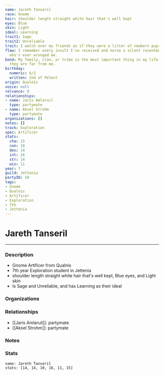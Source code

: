 ```yaml
---
name: Jareth Tanseril
race: Gnome
hair: shoulder length straight white hair that's well kept
eyes: Blue
skin: Light
ideal: Learning
trait1: Sage
trait2: Unreliable
trait: I watch over my friends as if they were a litter of newborn pups.
flaw: I remember every insult I've received and nurse a silent resentment toward anyone
  who's ever wronged me.
bond: My family, clan, or tribe is the most important thing in my life, even when
  they are far from me.
birthday:
  numeric: 6/2
  written: 2nd of Pelent
origin: Qualnis
voice: null
relvance: 0
relationships:
- name: Jaris Amlaruil
  type: partymate
- name: Aksel Strohm
  type: partymate
organizations: []
notes: []
track: Exploration
spec: Artificer
stats:
  cha: 15
  con: 10
  dex: 14
  int: 16
  str: 14
  wis: 11
year: 7
guild: Jettenia
partyID: 10
tags:
- Gnome
- Qualnis
- Artificer
- Exploration
- 7th
- Jettenia
---
```

# Jareth Tanseril
---
### Description
- Gnome Artificer from Qualnis
- 7th year Exploration student in Jettenia
- shoulder length straight white hair that's well kept, Blue eyes, and Light skin
- Is Sage and Unreliable, and has Learning as their ideal

### Organizations

### Relationships
- [[Jaris Amlaruil]]: partymate
- [[Aksel Strohm]]: partymate

### Notes

### Stats
```statblock
name: Jareth Tanseril
stats: [14, 14, 10, 16, 11, 15]
```